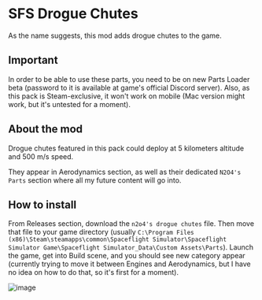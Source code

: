 # SFS Drogue Chutes
As the name suggests, this mod adds drogue chutes to the game.

## Important

  In order to be able to use these parts, you need to be on new Parts Loader beta (password to it is available at game's official Discord server).
  Also, as this pack is Steam-exclusive, it won't work on mobile (Mac version might work, but it's untested for a moment).
  
## About the mod

  Drogue chutes featured in this pack could deploy at 5 kilometers altitude and 500 m/s speed.
  
  They appear in Aerodynamics section, as well as their dedicated `N2O4's Parts` section where all my future content will go into.
  
## How to install
  
  From Releases section, download the `n2o4's drogue chutes` file. Then move that file to your game directory (usually `C:\Program Files (x86)\Steam\steamapps\common\Spaceflight Simulator\Spaceflight Simulator Game\Spaceflight Simulator_Data\Custom Assets\Parts`). Launch the game, get into Build scene, and you should see new category appear (currently trying to move it between Engines and Aerodynamics, but I have no idea on how to do that, so it's first for a moment). 

  ![image](https://user-images.githubusercontent.com/97482716/176968223-07eed374-a347-42f8-b80e-1af4251672a6.png)
